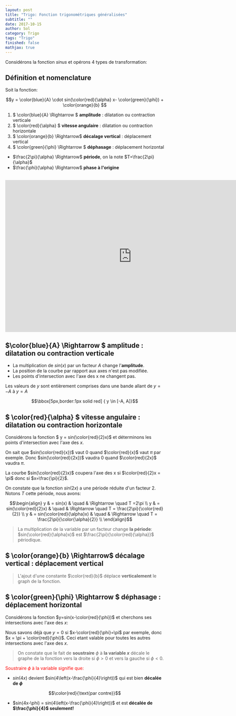 ```yaml
---
layout: post
title: "Trigo: Fonction trigonométriques généralisées"
subtitle: ""
date: 2017-10-15
author: Sol
category: Trigo
tags: "Trigo"
finished: false
mathjax: true
---
```


Considérons la fonction $sinus$ et opérons 4 types de transformation:

## Définition et nomenclature
Soit la fonction:

$$y = \color{blue}{A} \cdot sin(\color{red}{\alpha} x- \color{green}{\phi}) + \color{orange}{b} $$

1. $ \color{blue}{A} \Rightarrow $ **amplitude** : dilatation ou contraction verticale 
2. $ \color{red}{\alpha} $ **vitesse angulaire** : dilatation ou contraction horizontale 
3. $ \color{orange}{b} \Rightarrow$ **décalage vertical** : déplacement vertical
4. $ \color{green}{\phi} \Rightarrow $ **déphasage** : déplacement horizontal 

* $\frac{2\pi}{\alpha} \Rightarrow$ **période**, on la note $T=\frac{2\pi}{\alpha}$
* $\frac{\phi}{\alpha} \Rightarrow$ **phase à l'origine**

<br>

<div>
    <iframe scrolling="no" title="Fonction trigonométrique généralisée" src="https://www.geogebra.org/material/iframe/id/q8PwDnWn/width/1000/height/481/border/ffffff/smb/false/stb/false/stbh/false/ai/false/asb/false/sri/false/rc/false/ld/false/sdz/true/ctl/false" width="800px" height="481px" style="border:0px;"> </iframe>
</div>

## $\color{blue}{A} \Rightarrow $ **amplitude** : dilatation ou contraction verticale

* La multiplication de $sin(x)$ par un facteur $A$ change l'**amplitude**.
* La position de la courbe par rapport aux axes n'est pas modifiée.
* Les points d'intersection avec l'axe des x ne changent pas.

Les valeurs de $y$ sont entièrement comprises dans une bande allant de $y = -A$ à $y=A$

$$\bbox[5px,border:1px solid red] { y \in [-A, A]}$$

## $ \color{red}{\alpha} $ **vitesse angulaire** : dilatation ou contraction horizontale 
Considérons la fonction $ y = sin(\color{red}{2}x)$ et déterminons les points d'intersection avec l'axe des $x$.

On sait que $sin(\color{red}{x})$ vaut $0$ quand $\color{red}{x}$ vaut $\pi$ par exemple. Donc $sin(\color{red}{2x})$ vaudra $0$ quand $\color{red}{2x}$ vaudra $\pi$.

La courbe $sin(\color{red}{2}x)$ coupera l'axe des x si $\color{red}{2}x = \pi$ donc si $x=\frac{\pi}{2}$.


On constate que la fonction $sin(2x)$ a une période réduite d'un facteur $2$. Notons $T$ cette période, nous avons:

$$\begin{align}
    y & = sin(x) & \quad & \Rightarrow \quad T =2\pi \\ 
    y & = sin(\color{red}{2}x) & \quad & \Rightarrow \quad T = \frac{2\pi}{\color{red}{2}} \\ 
    y & = sin(\color{red}{\alpha}x) & \quad & \Rightarrow \quad T = \frac{2\pi}{\color{\alpha}{2}} \\ 
\end{align}$$


>La multiplication de la variable par un facteur change **la période**: $sin(\color{red}{\alpha}x)$ est  $\frac{2\pi}{\color{red}{\alpha}}$ périodique.

## $ \color{orange}{b} \Rightarrow$ **décalage vertical** : déplacement vertical


>L'ajout d'une constante $\color{red}{b}$ déplace **verticalement** le graph de la fonction.

## $ \color{green}{\phi} \Rightarrow $ **déphasage** : déplacement horizontal 
Considérons la fonction $y=sin(x-\color{red}{\phi})$ et cherchons ses intersections avec l'axe des $x$:

Nous savons déjà que $y=0$ si $x-\color{red}{\phi}=\pi$ par exemple, donc $x = \pi + \color{red}{\phi}$. Ceci etant valable pour toutes les autres intersections avec l'axe des $x$.


>On constate que le fait de **soustraire** $\phi$ à **la variable $x$**  décale le graphe de la fonction vers la droite si $\phi>0$ et vers la gauche si $\phi < 0$.

<span style="color:red"> Soustraire $\phi$ à la variable signifie que:  </span>
* $sin(4x)$ devient $sin(4\left(x-\frac{\phi}{4}\right))$ qui est bien **décalée de $\phi$**

$$\color{red}{\text{par contre}}$$

* $sin(4x-\phi) = sin(4\left(x-\frac{\phi}{4}\right))$ et est **décalée de $\frac{\phi}{4}$ seulement!**
